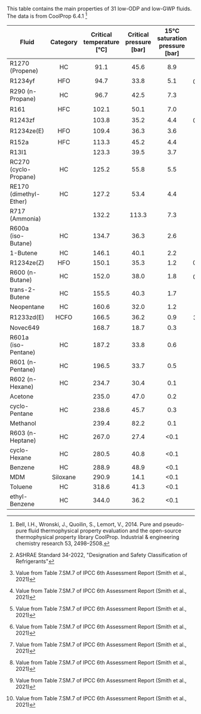 This table contains the main properties of 31 low-ODP and low-GWP fluids. The data is from CoolProp 6.4.1 [^*]

|Fluid|Category|Critical temperature [°C]|Critical pressure [bar]|15°C saturation pressure [bar]|100 years GWP|ASHRAE 34[^b]|Type|No.|
|-----|:---:|:---:|:---:|:---:|:---:|:---:|:---:|:---:|
|R1270 (Propene)|HC|91.1|45.6|8.9|3.1|A3|wet|1|
|R1234yf|HFO|94.7|33.8|5.1|0.501[^a]|A2L|dry|2|
|R290 (n-Propane)|HC|96.7|42.5|7.3|0.02[^a]|A3|wet|3|
|R161|HFC|102.1|50.1|7.0|4.84[^a]|N/A|wet|4|
|R1243zf| |103.8|35.2|4.4|0.261[^a]|N/A|isentropic|5|
|R1234ze(E)|HFO|109.4|36.3|3.6|1.37[^a]|N/A|isentropic|6|
|R152a|HFC|113.3|45.2|4.4|164[^a]|A2|wet|7|
|R13I1| |123.3|39.5|3.7|0.4|A1|wet|8|
|RC270 (cyclo-Propane)|HC|125.2|55.8|5.5|N/A|N/A|wet|9|
|RE170 (dimethyl-Ether)|HC|127.2|53.4|4.4|1.0|N/A|wet|10|
|R717 (Ammonia)| |132.2|113.3|7.3|N/A|B2L|wet|11|
|R600a (iso-Butane)|HC|134.7|36.3|2.6|N/A|A3|dry|12|
|1-Butene|HC|146.1|40.1|2.2|N/A|N/A|dry|13|
|R1234ze(Z)|HFO|150.1|35.3|1.2|0.315a|A2L|isentropic|14|
|R600 (n-Butane)|HC|152.0|38.0|1.8|0.006[^a]|A3|dry|15|
|trans-2-Butene|HC|155.5|40.3|1.7|N/A|N/A|dry|16|
|Neopentane|HC|160.6|32.0|1.2|N/A|N/A|dry|17|
|R1233zd(E)|HCFO|166.5|36.2|0.9|3.88[^a]|A1|dry|18|
|Novec649| |168.7|18.7|0.3|N/A|N/A|dry|19|
|R601a (iso-Pentane)|HC|187.2|33.8|0.6|N/A|A3|dry|20|
|R601 (n-Pentane)|HC|196.5|33.7|0.5|N/A|A3|dry|21|
|R602 (n-Hexane)|HC|234.7|30.4|0.1|3.1|N/A|dry|22|
|Acetone| |235.0|47.0|0.2|0.5|N/A|isentropic|23|
|cyclo-Pentane|HC|238.6|45.7|0.3|N/A|N/A|dry|24|
|Methanol| |239.4|82.2|0.1|2.8|N/A|wet|25|
|R603 (n-Heptane)|HC|267.0|27.4|<0.1|N/A|N/A|dry|26|
|cyclo-Hexane|HC|280.5|40.8|<0.1|N/A|N/A|dry|27|
|Benzene|HC|288.9|48.9|<0.1|N/A|N/A|dry|28|
|MDM|Siloxane|290.9|14.1|<0.1|N/A|N/A|dry|29|
|Toluene|HC|318.6|41.3|<0.1|3.3|N/A|dry|30|
|ethyl-Benzene|HC|344.0|36.2|<0.1|N/A|N/A|dry|31|

[^*]: Bell, I.H., Wronski, J., Quoilin, S., Lemort, V., 2014. Pure and pseudo-pure fluid thermophysical property evaluation and the open-source thermophysical property library CoolProp. Industrial & engineering chemistry research 53, 2498–2508.
[^a]: Value from Table 7.SM.7 of IPCC 6th Assessment Report (Smith et al., 2021)
[^b]: ASHRAE Standard 34-2022, "Designation and Safety Classification of Refrigerants"
